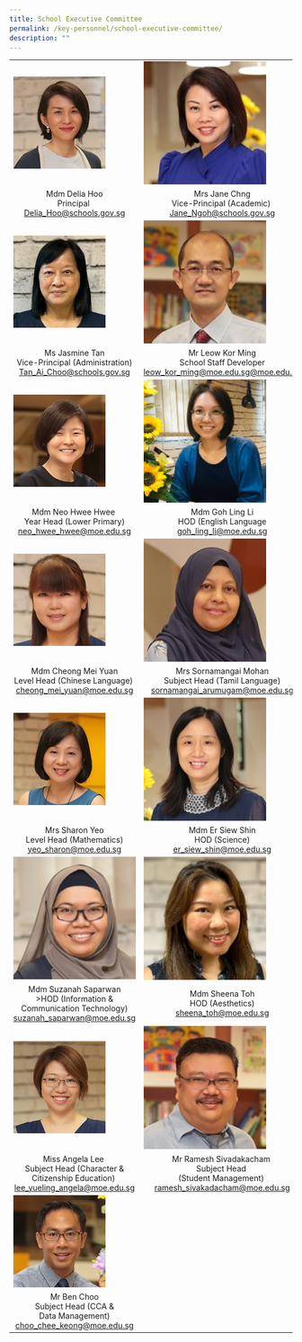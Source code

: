 ```yaml
---
title: School Executive Committee
permalink: /key-personnel/school-executive-committee/
description: ""
---
```

<table cellspacing="0" cellpadding="0">
<tbody>
<tr>
<td><img src="/images/Mdm%20Delia%20Hoo.jpg" /></td>
<td><img style ="width: 78%;" src="/images/Mrs%20Jane%20Chng.jpg" /></td>
<td><img style ="width: 85%;" src="/images/Mr Thomas Boh ii.jpg" /></td>
</tr>
 <td style="text-align: center;">Mdm Delia Hoo<br />Principal&nbsp;<br /><a href="mailto:Delia_Hoo@schools.gov.sg" target="">Delia_Hoo@schools.gov.sg</a></td>
<td style="text-align: center;">Mrs Jane Chng <br />Vice-Principal (Academic)&nbsp;<br /><a href="mailto:Jane_Ngoh@schools.gov.sg" target="">Jane_Ngoh@schools.gov.sg</a></td>
<td style="text-align: center;">
<div> Mr Thomas Boh</div>
<div>Vice-Principal (Academic)</div>
<div><a href="mailto:Boh_Chek_Keow@schools.gov.sg" target="">Boh_Chek_Keow@schools.gov.sg</a></div>
</td>
</tr>
<tr>
<td><img src="/images/Ms Jasmine Tan.jpg" /></td>
<td><img style ="width: 78%;" src="/images/Mr%20Leow%20Kor%20Ming.jpg"  /></td>
<td><img style ="width: 85%;" src="/images/Mrs%20Vimala%20Ratnaraja.jpg" /></td>
</tr>
<tr>
<td style="text-align: center;">
<div>Ms Jasmine Tan</div>
<div>Vice-Principal (Administration)</div>
<div><a href="mailto:Tan_Ai_Choo@schools.gov.sg" target="">Tan_Ai_Choo@schools.gov.sg</a></div>
</td>
<td style="text-align: center;">
<div>Mr Leow Kor Ming</div>
<div>School Staff Developer</div>
<div><a href="mailto:leow_kor_ming@moe.edu.sg@moe.edu.sg" target="">leow_kor_ming@moe.edu.sg@moe.edu.sg</a></div>
</td>
<td style="text-align: center;">
<div>Mrs Vimala Ratnaraja&nbsp;</div>
<div>Year Head (Upper Primary)&nbsp;</div>
<div><a href="mailto:vimala_ratnaraja@moe.edu.sg" target="">vimala_ratnaraja@moe.edu.sg</a></div>
</td>
</tr>
<tr>
<td><img src="/images/Mdm%20Neo%20Hwee%20Hwee.jpg" /></td>
<td><img style ="width: 78%;" src="/images/Ms%20Goh%20Ling%20Li.png" /></td>
<td><img style ="width: 85%;" src="/images/Mr%20Eric%20Lee.jpg" /></td>
</tr>
<tr>
<td style="text-align: center;">Mdm Neo Hwee Hwee&nbsp;<br />Year Head (Lower Primary)<br /><a href="mailto:neo_hwee_hwee@moe.edu.sg" target="">neo_hwee_hwee@moe.edu.sg</a></td>
<td style="text-align: center;">Mdm Goh Ling Li<br />HOD (English Language<br /><a href="mailto:goh_ling_li@moe.edu.sg" target="">goh_ling_li@moe.edu.sg</a></td>
<td style="text-align: center;">Mr Eric Lee&nbsp;<br />HOD (Mother Tongue Language)<br /><a href="mailto:lee_seh_lat@moe.edu.sg" target="">lee_seh_lat@moe.edu.sg</a></td>
</tr>
<tr>
<td><img src="/images/Cheong Mei Yuan.jpg" /></td>
<td><img style ="width: 78%;" src="/images/Mdm%20Sabariah%20Abdullah.jpg" /></td>
<td><img style ="width: 85%;" src="/images/Mrs%20Sornamangai%20Mohan.jpg" /></td>
</tr>
<tr>
<td style="text-align: center;">Mdm Cheong Mei Yuan<br />Level Head (Chinese Language)&nbsp;<br /><a href="mailto:cheong_mei_yuan@moe.edu.sg" target="">cheong_mei_yuan@moe.edu.sg</a></td>
<td style="text-align: center;">
<div>Mrs Sornamangai Mohan</div>
<div>Subject Head (Tamil Language)</div>
<div><a href="mailto:sornamangai_arumugam@moe.edu.sg" target="">sornamangai_arumugam@moe.edu.sg</a></div>
</td>
<td style="text-align: center;">Mrs Sornamangai Mohan<br />Subject Head (Tamil Language)<br /><a href="mailto:sornamangai_arumugam@moe.edu.sg" target="">sornamangai_arumugam@moe.edu.sg</a></td>
</tr>
<tr>
<td><img src="/images/Mrs%20Sharon%20Yeo.jpg" /></td>
<td><img style ="width: 78%;" src="/images/Mdm%20Er%20Siew%20Shin.jpg" /></td>
<td><img style ="width: 85%;"  src="/images/Mr%20Ivan%20Ng.jpg" /></td>
</tr>
<tr>
<td style="text-align: center;">Mrs Sharon Yeo<br />Level Head (Mathematics)<br /><a href="mailto:yeo_sharon@moe.edu.sg" target="">yeo_sharon@moe.edu.sg</a></td>
<td style="text-align: center;">Mdm Er Siew Shin<br />HOD (Science)<br /><a href="mailto:er_siew_shin@moe.edu.sg" target="">er_siew_shin@moe.edu.sg</a></td>
<td style="text-align: center;">Mr Ivan Ng<br />Level Head (Science)<br /><a href="mailto:ivan_ng_yong_leng@moe.edu.sg" target="">ivan_ng_yong_leng@moe.edu.sg</a></td>
</tr>
<tr>
<td><img style ="width: 150%;" src="/images/Mdm%20Suzanah%20Saparwan.jpg" /></td>
<td><img style ="width: 78%;" src="/images/Mdm%20Sheena%20Toh.jpg" /></td>
<td><img style ="width: 85%;" src="/images/Mrs%20Fion%20Ho.png" /></td>
</tr>
<tr>
<td style="text-align: center;">
<div>Mdm Suzanah Saparwan<br />>HOD (Information &amp; Communication Technology)<br /><a href="mailto:suzanah_saparwan@moe.edu.sg" target="">suzanah_saparwan@moe.edu.sg</a></div>
</td>
<td style="text-align: center;">Mdm Sheena Toh<br />HOD (Aesthetics)<br /><a href="mailto:sheena_toh@moe.edu.sg" target="">sheena_toh@moe.edu.sg</a></td>
<td style="text-align: center;">Mrs Fion Ho&nbsp;<br />HOD (Character &amp; Citizenship Education)&nbsp;<br /><a href="mailto:lim_ser_yee@moe.edu.sg" target="">lim_ser_yee@moe.edu.sg</a></td>
</tr>
<tr>
<td><img src="/images/Miss%20Angela%20Lee.jpg" /></td>
<td><img style ="width: 78%;" src="/images/Mr%20Ramesh%20Sivakadacham.jpg" /></td>
<td><img style ="width: 87%;"  src="/images/Jan%20Hu.jpg" /></td>
</tr>
<tr>
<td style="text-align: center;">Miss Angela Lee&nbsp;<br />Subject Head (Character &amp; Citizenship Education)&nbsp;<br /><a href="mailto:lee_yueling_angela@moe.edu.sg" target="">lee_yueling_angela@moe.edu.sg</a></td>
<td style="text-align: center;">Mr Ramesh Sivadakacham&nbsp;<br />Subject Head&nbsp;<br />(Student Management)&nbsp;<br /><a href="mailto:ramesh_sivakadacham@moe.edu.sg" target="">ramesh_sivakadacham@moe.edu.sg</a></td>
<td style="text-align: center;">Ms Jan Hu Wen Ying;<br />HOD (PE & CCA)<br /><a href="mailto:jan_hu_wen_ying@moe.edu.sg" target="">jan_hu_wen_ying@moe.edu.sg</a></td>
</tr>
	

<td><img src="/images/Mr%20Ben%20Choo.jpg" /></td>

</tr>
<tr>
<td style="text-align: center;">Mr Ben Choo<br />Subject Head (CCA &amp;<br />Data Management)<br /><a href="mailto:choo_chee_keong@moe.edu.sg" target="">choo_chee_keong@moe.edu.sg</a></td>
	
	
	
</tbody>
</table>